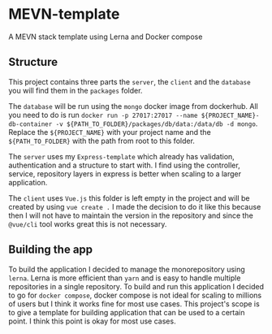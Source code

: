 # MEVN-template
A MEVN stack template using Lerna and Docker compose

## Structure

This project contains three parts the `server`, the `client` and the `database` you will find them in the `packages` folder.

The `database` will be run using the `mongo` docker image from dockerhub. All you need to do is run `docker run -p 27017:27017 --name ${PROJECT_NAME}-db-container -v ${PATH_TO_FOLDER}/packages/db/data:/data/db -d mongo`. Replace the `${PROJECT_NAME}` with your project name and the `${PATH_TO_FOLDER}` with the path from root to this folder.

The `server` uses my `Express-template` which already has validation, authentication and a structure to start with. I find using the controller, service, repository layers in express is better when scaling to a larger application.

The `client` uses `Vue.js` this folder is left empty in the project and will be created by using `vue create .` I made the decision to do it like this because then I will not have to maintain the version in the repository and since the `@vue/cli` tool works great this is not necessary.

## Building the app

To build the application I decided to manage the monorepository using `lerna`. Lerna is more efficient than `yarn` and is easy to handle multiple repositories in a single repository.
To build and run this application I decided to go for `docker compose`, docker compose is not ideal for scaling to millions of users but I think it works fine for most use cases.
This project's scope is to give a template for building application that can be used to a certain point. I think this point is okay for most use cases.
